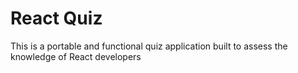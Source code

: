 # React Quiz

This is a portable and functional quiz application built to assess the knowledge of React developers


